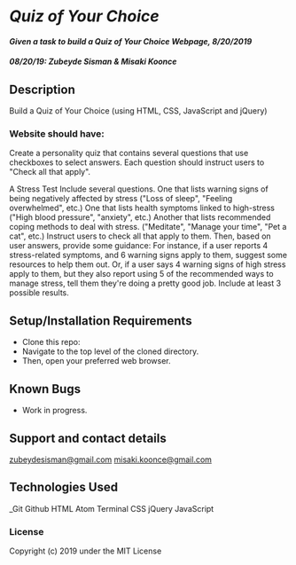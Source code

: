 # _Quiz of Your Choice_

#### _Given a task to build a Quiz of Your Choice Webpage, 8/20/2019_
#### _**08/20/19: Zubeyde Sisman & Misaki Koonce**_

## Description
Build a Quiz of Your Choice (using HTML, CSS, JavaScript and jQuery)

### Website should have:
Create a personality quiz that contains several questions that use checkboxes to select answers. Each question should instruct users to "Check all that apply".

A Stress Test
Include several questions.
One that lists warning signs of being negatively affected by stress ("Loss of sleep", "Feeling overwhelmed", etc.)
One that lists health symptoms linked to high-stress ("High blood pressure", "anxiety", etc.)
Another that lists recommended coping methods to deal with stress. ("Meditate", "Manage your time", "Pet a cat", etc.) Instruct users to check all that apply to them.
Then, based on user answers, provide some guidance: For instance, if a user reports 4 stress-related symptoms, and 6 warning signs apply to them, suggest some resources to help them out.
Or, if a user says 4 warning signs of high stress apply to them, but they also report using 5 of the recommended ways to manage stress, tell them they're doing a pretty good job.
Include at least 3 possible results.
## Setup/Installation Requirements

* Clone this repo: 
* Navigate to the top level of the cloned directory.
* Then, open your preferred web browser.

## Known Bugs

* Work in progress.

## Support and contact details

 zubeydesisman@gmail.com
 misaki.koonce@gmail.com

## Technologies Used

_Git Github  HTML Atom Terminal CSS jQuery JavaScript

### License

Copyright (c) 2019 under the MIT License
